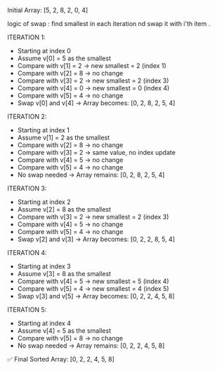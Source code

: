Initial Array: [5, 2, 8, 2, 0, 4]

logic of swap : find smallest in each iteration nd swap it with i'th item .

ITERATION 1:
- Starting at index 0
- Assume v[0] = 5 as the smallest
- Compare with v[1] = 2 → new smallest = 2 (index 1)
- Compare with v[2] = 8 → no change
- Compare with v[3] = 2 → new smallest = 2 (index 3)
- Compare with v[4] = 0 → new smallest = 0 (index 4)
- Compare with v[5] = 4 → no change
- Swap v[0] and v[4]
→ Array becomes: [0, 2, 8, 2, 5, 4]

ITERATION 2:
- Starting at index 1
- Assume v[1] = 2 as the smallest
- Compare with v[2] = 8 → no change
- Compare with v[3] = 2 → same value, no index update
- Compare with v[4] = 5 → no change
- Compare with v[5] = 4 → no change
- No swap needed
→ Array remains: [0, 2, 8, 2, 5, 4]

ITERATION 3:
- Starting at index 2
- Assume v[2] = 8 as the smallest
- Compare with v[3] = 2 → new smallest = 2 (index 3)
- Compare with v[4] = 5 → no change
- Compare with v[5] = 4 → no change
- Swap v[2] and v[3]
→ Array becomes: [0, 2, 2, 8, 5, 4]

ITERATION 4:
- Starting at index 3
- Assume v[3] = 8 as the smallest
- Compare with v[4] = 5 → new smallest = 5 (index 4)
- Compare with v[5] = 4 → new smallest = 4 (index 5)
- Swap v[3] and v[5]
→ Array becomes: [0, 2, 2, 4, 5, 8]

ITERATION 5:
- Starting at index 4
- Assume v[4] = 5 as the smallest
- Compare with v[5] = 8 → no change
- No swap needed
→ Array remains: [0, 2, 2, 4, 5, 8]

✅ Final Sorted Array: [0, 2, 2, 4, 5, 8]